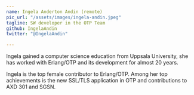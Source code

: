 ```yaml
---
name: Ingela Anderton Andin (remote)
pic_url: "/assets/images/ingela-andin.jpeg"
tagline: SW developer in the OTP Team
github: IngelaAndin
twitter: "@IngelaAndin"

---
```

Ingela gained a computer science education from Uppsala University, she has worked with Erlang/OTP and its development for almost 20 years.

Ingela is the top female contributor to Erlang/OTP. Among her top achievements is the new SSL/TLS application in OTP and contributions to AXD 301 and SGSN.
